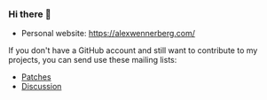 ### Hi there 👋

* Personal website: https://alexwennerberg.com/

If you don't have a GitHub account and still want to contribute to my projects, you can send use these mailing lists:

* [Patches](https://lists.sr.ht/~aw/patches)
* [Discussion](https://lists.sr.ht/~aw/hi)
